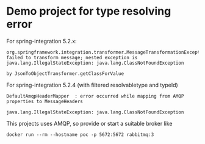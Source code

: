 # Demo project for type resolving error

For spring-integration 5.2.x:
```
org.springframework.integration.transformer.MessageTransformationException: failed to transform message; nested exception is java.lang.IllegalStateException: java.lang.ClassNotFoundException

by JsonToObjectTransformer.getClassForValue
```


For spring-integration 5.2.4 (with filtered resolvabletype and typeId)
```
DefaultAmqpHeaderMapper  : error occurred while mapping from AMQP properties to MessageHeaders

java.lang.IllegalStateException: java.lang.ClassNotFoundException
```

This projects uses AMQP, so provide or start a suitable broker like
```
docker run --rm --hostname poc -p 5672:5672 rabbitmq:3
```
